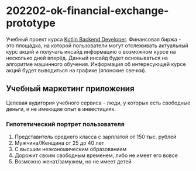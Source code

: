 # 202202-ok-financial-exchange-prototype

Учебный проект курса [Kotlin Backend Developer](https://otus.ru/lessons/kotlin/?int_source=courses_catalog&int_term=programming). Финансовая биржа - это площадка, на которой пользователи могут отслеживать актуальный курс акций и получать инсайд информацию о возможном курсе на несколько дней вперёд. Данный инсайд будет основываться на алгоритме машинного обучения. Информация об интересующей курсе акций будет выводиться на графике (японские свечки).

## Учебный маркетинг приложения

Целевая аудитория учебного сервиса - люди, у которых есть свободные деньги, и не имеющие опыт в инвестициях. 

### Гипотетический портрет пользователя

1. Представитель среднего класса с зарплатой от 150 тыс. рублей
2. Мужчина/Женщина от 25 до 40 лет
3. С высшим неэкономическим образованием
4. Дорожит своим свободным временем, либо не имеет его вовсе
5. Возможно женат/замужем, но не имеет детей
